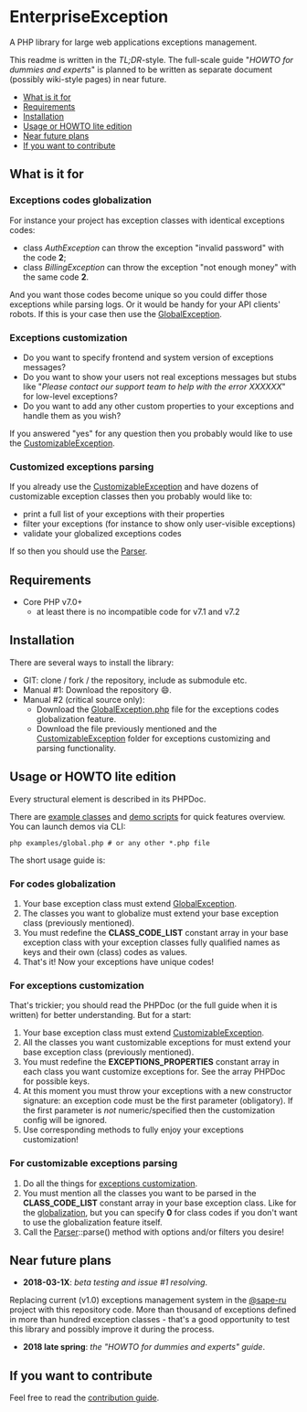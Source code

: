 # EnterpriseException

A PHP library for large web applications exceptions management.

This readme is written in the _TL;DR_-style. The full-scale guide "_HOWTO for dummies and experts_" is planned
to be written as separate document (possibly wiki-style pages) in near future.

- [What is it for](#what-is-it-for)
- [Requirements](#requirements)
- [Installation](#installation)
- [Usage or HOWTO lite edition](#usage-or-howto-lite-edition)
- [Near future plans](#near-future-plans)
- [If you want to contribute](#if-you-want-to-contribute)

## What is it for

### Exceptions codes globalization

For instance your project has exception classes with identical exceptions codes:
- class _AuthException_ can throw the exception "invalid password" with the code **2**;
- class _BillingException_ can throw the exception "not enough money" with the same code **2**.

And you want those codes become unique so you could differ those exceptions while parsing logs. Or it would be handy
for your API clients' robots. If this is your case then use the [GlobalException](#for-codes-globalization).

### Exceptions customization

- Do you want to specify frontend and system version of exceptions messages?
- Do you want to show your users not real exceptions messages but stubs like "_Please contact our support team to help
with the error XXXXXX_" for low-level exceptions?
- Do you want to add any other custom properties to your exceptions and handle them as you wish?

If you answered "yes" for any question then you probably would like to use the
[CustomizableException](#for-exceptions-customization).

### Customized exceptions parsing

If you already use the
[CustomizableException](#exceptions-customization) and have dozens of customizable exception classes then you probably
would like to:
- print a full list of your exceptions with their properties
- filter your exceptions (for instance to show only user-visible exceptions)
- validate your globalized exceptions codes

If so then you should use the [Parser](#for-customizable-exceptions-parsing).

## Requirements
- Core PHP v7.0+
    - at least there is no incompatible code for v7.1 and v7.2

## Installation

There are several ways to install the library:
- GIT: clone / fork / the repository, include as submodule etc.
- Manual #1: Download the repository :smile:.
- Manual #2 (critical source only):
    - Download the [GlobalException.php](src/GlobalException.php) file for the exceptions codes globalization
    feature.
    - Download the file previously mentioned and the [CustomizableException](src/CustomizableException) folder for
    exceptions customizing and parsing functionality.

## Usage or HOWTO lite edition

Every structural element is described in its PHPDoc.

There are [example classes](examples/resources) and [demo scripts](examples) for quick features overview.
You can launch demos via CLI:

```
php examples/global.php # or any other *.php file
```

The short usage guide is:

### For codes globalization

1. Your base exception class must extend [GlobalException](src/GlobalException.php).
1. The classes you want to globalize must extend your base exception class (previously mentioned).
1. You must redefine the **CLASS_CODE_LIST** constant array in your base exception class with your exception classes
fully qualified names as keys and their own (class) codes as values.
1. That's it! Now your exceptions have unique codes!

### For exceptions customization

That's trickier; you should read the PHPDoc (or the full guide when it is written) for better understanding.
But for a start:

1. Your base exception class must extend [CustomizableException](src/CustomizableException/CustomizableException.php).
1. All the classes you want customizable exceptions for must extend your base exception class (previously mentioned).
1. You must redefine the **EXCEPTIONS_PROPERTIES** constant array in each class you want customize exceptions for.
See the array PHPDoc for possible keys.
1. At this moment you must throw your exceptions with a new constructor signature: an exception code must be the first
parameter (obligatory). If the first parameter is _not_ numeric/specified then the customization config will be ignored.
1. Use corresponding methods to fully enjoy your exceptions customization!

### For customizable exceptions parsing

1. Do all the things for [exceptions customization](#for-exceptions-customization).
1. You must mention all the classes you want to be parsed in the **CLASS_CODE_LIST** constant array in your base
exception class. Like for the [globalization](#for-codes-globalization), but you can specify **0** for class codes if
you don't want to use the globalization feature itself.
1. Call the [Parser](src/CustomizableException/Parser.php)::parse() method with options and/or filters you desire!

## Near future plans

- **2018-03-1X**: _beta testing and issue #1 resolving_.

Replacing current (v1.0) exceptions management system in the [@sape-ru](https://github.com/sape-ru) project with this
repository code. More than thousand of exceptions defined in more than hundred exception classes - that's a good
opportunity to test this library and possibly improve it during the process.

- **2018 late spring**: _the "HOWTO for dummies and experts" guide_.

## If you want to contribute

Feel free to read the [contribution guide](CONTRIBUTING.md).
